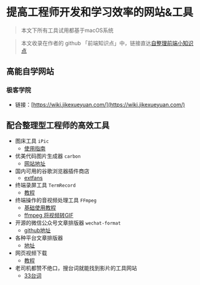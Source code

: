# 提高工程师开发和学习效率的网站&工具

> 本文下所有工具试用都基于macOS系统

> 本文收录在作者的 github 「前端知识点」中，链接直达[自整理前端小知识点](https://github.com/programmer-zhang/front-end)

## 高能自学网站
### 极客学院
* 链接：[https://wiki.jikexueyuan.com/](https://wiki.jikexueyuan.com/)

## 配合整理型工程师的高效工具
* 图床工具 `iPic`
	* [使用指南](https://toolinbox.net/iPic/)
* 优美代码图片生成器 `carbon`
	* [网站地址](https://carbon.now.sh/)
* 国内可用的谷歌浏览器插件商店
	* [extfans](https://www.extfans.com/)
* 终端录屏工具 `TermRecord`
	* [教程](https://www.linuxidc.com/Linux/2019-04/157925.htm)
* 终端操作的音视频处理工具 `FFmpeg`
	* [基础使用教程](https://www.jianshu.com/p/ddafe46827b7)
	* [ffmpeg 将视频转GIF](https://mp.weixin.qq.com/s/624Hv1krGUboecz1QX8O1g)
* 开源的微信公众号文章排版器 `wechat-format`
	* [github地址](https://github.com/lyricat/wechat-format)
* 各种平台文章排版器
	* [地址](https://www.mdnice.com/)
* 网页视频下载
	* [教程](https://juejin.im/post/5d05af80e51d4577770e7379?utm_source=gold_browser_extension)
* 老司机都赞不绝口，搜台词就能找到影片的工具网站
	* [33台词](http://33.agilestudio.cn/)